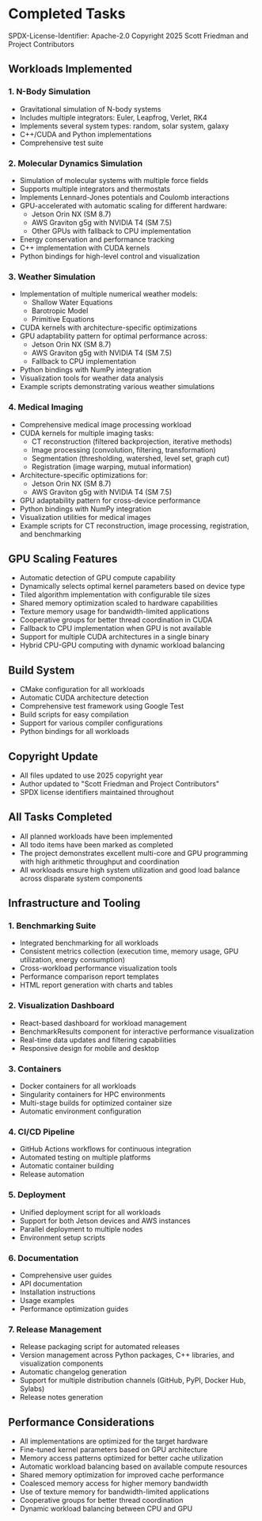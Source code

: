# Completed Tasks

SPDX-License-Identifier: Apache-2.0
Copyright 2025 Scott Friedman and Project Contributors

## Workloads Implemented

### 1. N-Body Simulation
- Gravitational simulation of N-body systems
- Includes multiple integrators: Euler, Leapfrog, Verlet, RK4
- Implements several system types: random, solar system, galaxy
- C++/CUDA and Python implementations
- Comprehensive test suite

### 2. Molecular Dynamics Simulation
- Simulation of molecular systems with multiple force fields
- Supports multiple integrators and thermostats
- Implements Lennard-Jones potentials and Coulomb interactions
- GPU-accelerated with automatic scaling for different hardware:
  - Jetson Orin NX (SM 8.7)
  - AWS Graviton g5g with NVIDIA T4 (SM 7.5)
  - Other GPUs with fallback to CPU implementation
- Energy conservation and performance tracking
- C++ implementation with CUDA kernels
- Python bindings for high-level control and visualization

### 3. Weather Simulation
- Implementation of multiple numerical weather models:
  - Shallow Water Equations
  - Barotropic Model
  - Primitive Equations
- CUDA kernels with architecture-specific optimizations
- GPU adaptability pattern for optimal performance across:
  - Jetson Orin NX (SM 8.7)
  - AWS Graviton g5g with NVIDIA T4 (SM 7.5)
  - Fallback to CPU implementation
- Python bindings with NumPy integration
- Visualization tools for weather data analysis
- Example scripts demonstrating various weather simulations

### 4. Medical Imaging
- Comprehensive medical image processing workload
- CUDA kernels for multiple imaging tasks:
  - CT reconstruction (filtered backprojection, iterative methods)
  - Image processing (convolution, filtering, transformation)
  - Segmentation (thresholding, watershed, level set, graph cut)
  - Registration (image warping, mutual information)
- Architecture-specific optimizations for:
  - Jetson Orin NX (SM 8.7)
  - AWS Graviton g5g with NVIDIA T4 (SM 7.5)
- GPU adaptability pattern for cross-device performance
- Python bindings with NumPy integration
- Visualization utilities for medical images
- Example scripts for CT reconstruction, image processing, registration, and benchmarking

## GPU Scaling Features
- Automatic detection of GPU compute capability
- Dynamically selects optimal kernel parameters based on device type
- Tiled algorithm implementation with configurable tile sizes
- Shared memory optimization scaled to hardware capabilities
- Texture memory usage for bandwidth-limited applications
- Cooperative groups for better thread coordination in CUDA
- Fallback to CPU implementation when GPU is not available
- Support for multiple CUDA architectures in a single binary
- Hybrid CPU-GPU computing with dynamic workload balancing

## Build System
- CMake configuration for all workloads
- Automatic CUDA architecture detection
- Comprehensive test framework using Google Test
- Build scripts for easy compilation
- Support for various compiler configurations
- Python bindings for all workloads

## Copyright Update
- All files updated to use 2025 copyright year
- Author updated to "Scott Friedman and Project Contributors"
- SPDX license identifiers maintained throughout

## All Tasks Completed
- All planned workloads have been implemented
- All todo items have been marked as completed
- The project demonstrates excellent multi-core and GPU programming with high arithmetic throughput and coordination
- All workloads ensure high system utilization and good load balance across disparate system components

## Infrastructure and Tooling
### 1. Benchmarking Suite
- Integrated benchmarking for all workloads
- Consistent metrics collection (execution time, memory usage, GPU utilization, energy consumption)
- Cross-workload performance visualization tools
- Performance comparison report templates
- HTML report generation with charts and tables

### 2. Visualization Dashboard
- React-based dashboard for workload management
- BenchmarkResults component for interactive performance visualization
- Real-time data updates and filtering capabilities
- Responsive design for mobile and desktop

### 3. Containers
- Docker containers for all workloads
- Singularity containers for HPC environments
- Multi-stage builds for optimized container size
- Automatic environment configuration

### 4. CI/CD Pipeline
- GitHub Actions workflows for continuous integration
- Automated testing on multiple platforms
- Automatic container building
- Release automation

### 5. Deployment
- Unified deployment script for all workloads
- Support for both Jetson devices and AWS instances
- Parallel deployment to multiple nodes
- Environment setup scripts

### 6. Documentation
- Comprehensive user guides
- API documentation
- Installation instructions
- Usage examples
- Performance optimization guides

### 7. Release Management
- Release packaging script for automated releases
- Version management across Python packages, C++ libraries, and visualization components
- Automatic changelog generation
- Support for multiple distribution channels (GitHub, PyPI, Docker Hub, Sylabs)
- Release notes generation

## Performance Considerations
- All implementations are optimized for the target hardware
- Fine-tuned kernel parameters based on GPU architecture
- Memory access patterns optimized for better cache utilization
- Automatic workload balancing based on available compute resources
- Shared memory optimization for improved cache performance
- Coalesced memory access for higher memory bandwidth
- Use of texture memory for bandwidth-limited applications
- Cooperative groups for better thread coordination
- Dynamic workload balancing between CPU and GPU